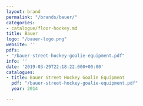 ```yaml
---
layout: brand
permalink: "/brands/bauer/"
categories:
- catalogue/floor-hockey.md
title: Bauer
logo: "/bauer-logo.png"
website: ''
pdfs:
- "/bauer-street-hockey-goalie-equipment.pdf"
info: ''
date: '2019-03-29T22:18:22.000+00:00'
catalogues:
- title: Bauer Street Hockey Goalie Equipment
  pdf: "/bauer-street-hockey-goalie-equipment.pdf"
  year: 2014

---
```

